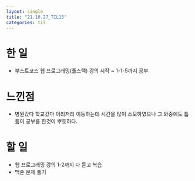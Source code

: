 ```yaml
---
layout: single
title: "21.10.27_TIL15"
categories: til
---
```


# 한 일
* 부스트코스 웹 프로그래밍(풀스택) 강의 시작 ~ 1-1-5까지 공부


# 느낀점
* 병원갔다 학교갔다 이리저리 이동하는데 시간을 많이 소모하였으나 그 와중에도 틈틈이 공부를 한것이 뿌듯하다.


# 할 일
* 웹 프로그래밍 강의 1-2까지 다 듣고 복습
* 백준 문제 풀기